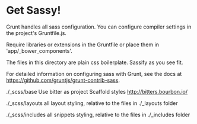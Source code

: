# Get Sassy!

Grunt handles all sass configuration. You can configure compiler 
settings in the project's Gruntfile.js.

Require libraries or extensions in the Gruntfile or place them in 
'app/_bower_components'.

The files in this directory are plain css boilerplate. Sassify as you see fit.

For detailed information on configuring sass with Grunt, see the docs 
at https://github.com/gruntjs/grunt-contrib-sass.

./_scss/base
    Use bitter as project Scaffold styles 
    http://bitters.bourbon.io/

./_scss/layouts
    all layout styling, relative to the files in ./_layouts folder

./_scss/includes
    all snippets styling, relative to the files in ./_includes folder